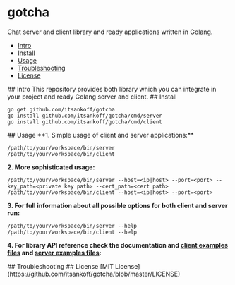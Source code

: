 # gotcha
Chat server and client library and ready applications written in Golang.
* [Intro](#intro)
* [Install](#install)
* [Usage](#usage)
* [Troubleshooting](#troubleshooting)
* [License](#license)

<a name="intro">
## Intro
This repository provides both library which you can integrate in your project and ready Golang server and client.

<a name="install">
## Install

    go get github.com/itsankoff/gotcha
    go install github.com/itsankoff/gotcha/cmd/server
    go install github.com/itsankoff/gotcha/cmd/client

<a name="usage">
## Usage
**1. Simple usage of client and server applications:**  

    /path/to/your/workspace/bin/server
    /path/to/your/workspace/bin/client

**2. More sophisticated usage:**  

    /path/to/your/workspace/bin/server --host=<ip|host> --port=<port> --key_path=<private key path> --cert_path=<cert path>
    /path/to/your/workspace/bin/client --host=<ip|host> --port=<port>

**3. For full information about all possible options for both client and server run:**  

    /path/to/your/workspace/bin/server --help
    /path/to/your/workspace/bin/client --help

**4. For library API reference check the documentation and
    [client examples files](https://github.com/itsankoff/gotcha/blob/master/src/client/) and
    [server examples files](https://github.com/itsankoff/gotcha/blob/master/src/server/):**

<a name="troubleshooting">
## Troubleshooting

<a name="license">
## License
[MIT License](https://github.com/itsankoff/gotcha/blob/master/LICENSE)
